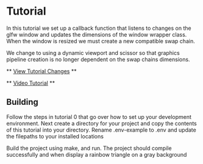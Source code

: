 # Tutorial

In this tutorial we set up a callback function that listens to changes on the glfw window and updates the dimensions of the window wrapper class. When the window is resized we must create a new compatible swap chain.

We change to using a dynamic viewport and scissor so that graphics pipeline creation is no longer dependent on the swap chains dimensions.

** [View Tutorial Changes](https://github.com/blurrypiano/littleVulkanEngine/commit/ac911abade3f0747c31b5cf3d21c59c7c077d6f4) **

** [Video Tutorial](https://youtu.be/0IIqvi3Z0ng) **


## Building

Follow the steps in tutorial 0 that go over how to set up your development environment. Next create a directory for your project and copy the contents of this tutorial into your directory. Rename .env-example to .env and update the filepaths to your installed locations

Build the project using make, and run. The project should compile successfully and when display a rainbow triangle on a gray background
